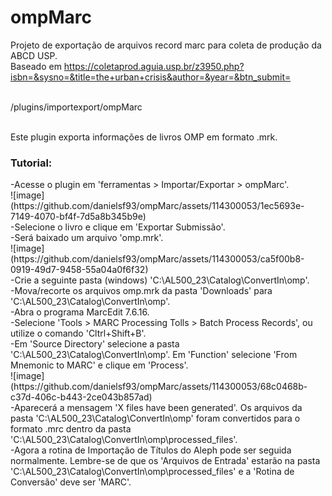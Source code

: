 <h1>ompMarc</h1>

Projeto de exportação de arquivos record marc para coleta de produção da ABCD USP. 
<br> Baseado em https://coletaprod.aguia.usp.br/z3950.php?isbn=&sysno=&title=the+urban+crisis&author=&year=&btn_submit= <br><br>

/plugins/importexport/ompMarc<br><br>

Este plugin exporta informações de livros OMP em formato .mrk. 

<h3>Tutorial:</h3>
-Acesse o plugin em 'ferramentas > Importar/Exportar > ompMarc'.<br>
![image](https://github.com/danielsf93/ompMarc/assets/114300053/1ec5693e-7149-4070-bf4f-7d5a8b345b9e) <br>
-Selecione o livro e clique em 'Exportar Submissão'.<br>
-Será baixado um arquivo 'omp.mrk'.<br>
![image](https://github.com/danielsf93/ompMarc/assets/114300053/ca5f00b8-0919-49d7-9458-55a04a0f6f32) <br>
-Crie a seguinte pasta (windows) 'C:\AL500_23\Catalog\ConvertIn\omp'.<br>
-Mova/recorte os arquivos omp.mrk da pasta 'Downloads' para 'C:\AL500_23\Catalog\ConvertIn\omp'.<br>
-Abra o programa MarcEdit 7.6.16.<br>
-Selecione 'Tools > MARC Processing Tolls > Batch Process Records', ou utilize o comando 'Cltrl+Shift+B'.<br>
-Em 'Source Directory' selecione a pasta 'C:\AL500_23\Catalog\ConvertIn\omp'. Em 'Function' selecione 'From Mnemonic to MARC' e clique em 'Process'.<br>
![image](https://github.com/danielsf93/ompMarc/assets/114300053/68c0468b-c37d-406c-b443-2ce043b857ad) <br>
-Aparecerá a mensagem 'X files have been generated'. Os arquivos da pasta 'C:\AL500_23\Catalog\ConvertIn\omp' foram convertidos para o formato .mrc dentro da pasta 'C:\AL500_23\Catalog\ConvertIn\omp\processed_files'.<br>
-Agora a rotina de Importação de Títulos do Aleph pode ser seguida normalmente. Lembre-se de que os 'Arquivos de Entrada' estarão na pasta 'C:\AL500_23\Catalog\ConvertIn\omp\processed_files' e a 'Rotina de Conversão' deve ser 'MARC'.<br>











